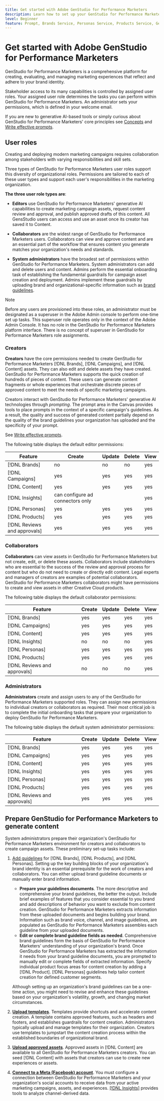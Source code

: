 ```yaml
---
title: Get started with Adobe GenStudio for Performance Marketers
description: Learn how to set up your GenStudio for Performance Marketers to generate new brand-aligned marketing content.
level: Beginner
feature: Prompt, Brands Service, Personas Service, Products Service, Generative AI, Guidelines
---
```


# Get started with Adobe GenStudio for Performance Marketers

GenStudio for Performance Marketers is a comprehensive platform for creating, evaluating, and managing marketing experiences that reflect and adhere to your brand identity.

Stakeholder access to its many capabilities is controlled by assigned user roles. Your assigned user role determines the tasks you can perform within GenStudio for Performance Marketers. An administrator sets your permissions, which is defined in your welcome email.

If you are new to generative AI-based tools or simply curious about GenStudio for Performance Marketers' core principles see [Concepts](concepts.md) and [Write effective prompts](effective-prompts.md).

## User roles

Creating and deploying modern marketing campaigns requires collaboration among stakeholders with varying responsibilities and skill sets.

Three types of GenStudio for Performance Marketers user roles support this diversity of organizational roles. Permissions are tailored to each of these user types and support each user's responsibilities in the marketing organization.

**The three user role types are**:

* **Editors** use GenStudio for Performance Marketers' generative AI capabilities to create marketing campaign assets, request content review and approval, and publish approved  drafts of this content. All GensStudio users can access and use an asset once its creator has saved it to Content.

* **Collaborators** are the widest range of GenStudio for Performance Marketers users. Collaborators can view and approve content and are an essential part of the workflow that ensures content you generate matches your organization's needs and standards.

* **System administrators** have the broadest set of permissions within GenStudio for Performance Marketers. System administrators can add and delete users and content. Admins perform the essential onboarding task of establishing the fundamental guardrails for campaign asset creation and deployment. Admins implement these guardrails by uploading brand and organizational-specific information such as [brand guidelines](/help/user-guide/guidelines/overview.md).

>[!NOTE]
>Before any users are provisioned into these roles, an administrator must be designated as a superuser in the Adobe Admin console to perform one-time set up tasks. This superuser role operates only in the context of the Adobe Admin Console. It has no role in the GenStudio for Performance Marketers platform interface. There is no concept of superuser in GenStudio for Performance Marketers role assignments.

### Creators

**Creators** have the core permissions needed to create GenStudio for Performance Marketers [!DNL Brands], [!DNL Campaigns], and [!DNL Content] assets. They can also edit and delete assets they have created. GenStudio for Performance Marketers supports the quick creation of hundreds of pieces of content. These users can generate content fragments or whole experiences that orchestrate discrete pieces of approved content to meet the needs of specific marketing campaigns.

Creators interact with GenStudio for Performance Marketers' generative AI technologies through _prompting_. The prompt area in the Canvas provides tools to place prompts in the context of a specific campaign's guidelines. As a result, the quality and success of generated content partially depend on the quality of the brand guidelines your organization has uploaded and the specificity of your prompt.

See [Write effective prompts](effective-prompts.md).

The following table displays the default editor permissions:

| Feature | Create  | Update | Delete | View |
|-----------|----------------|----------------|----------------|----------------|
|   [!DNL Brands]| no  | no | no |  yes |
|   [!DNL Campaigns] | yes    |   yes      |  yes       |    yes       |
|   [!DNL Content] |     yes  |   yes     |    yes   |   yes      |
|   [!DNL Insights] |  can configure ad connectors only  |    |     |   yes  |
|   [!DNL Personas] | yes    |   yes      |  yes       |    yes       |
|   [!DNL Products] | yes    |   yes      |  yes       |    yes       |
|   [!DNL Reviews and approvals]  |   yes     |  yes   |    yes     |    yes     |

### Collaborators 

**Collaborators** can view assets in GenStudio for Performance Marketers but not create, edit, or delete these assets. Collaborators include stakeholders who are essential to the success of the review and approval process for content but who do not need to create or directly edit content. Legal experts and managers of creators are examples of potential collaborators. GenStudio for Performance Marketers collaborators might have permissions to create and view assets in other Creative Cloud products.

The following table displays the default collaborator permissions:

| Feature | Create  | Update | Delete | View |
|-----------|----------------|----------------|----------------|----------------|
|   [!DNL Brands]| yes  | yes | yes |  yes |
|   [!DNL Campaigns] | yes    |   yes      |  yes       |    yes       |
|   [!DNL Content] |     yes  |   yes     |    yes   |   yes      |
|   [!DNL Insights] |    no |  no  |   no  |   yes  |
|   [!DNL Personas] | yes    |   yes      |  yes       |    yes       |
|   [!DNL Products] | yes    |   yes      |  yes       |    yes       |
|   [!DNL Reviews and approvals] |   no     |   no  |  no       |   yes      |

### Administrators

**Administrators** create and assign users to any of the GenStudio for Performance Marketers supported roles. They can assign new permissions to individual creators or collaborators as required. Their most critical job is to complete the initial onboarding tasks that prepare your organization to deploy GenStudio for Performance Marketers.

The following table displays the default system administrator permissions:

| Feature | Create  | Update | Delete | View |
|-----------|----------------|----------------|----------------|----------------|
|   [!DNL Brands]| yes  | yes | yes |  yes |
|   [!DNL Campaigns] | yes    |   yes      |  yes       |    yes       |
|   [!DNL Content] |     yes  |   yes     |    yes   |   yes      |
|   [!DNL Insights] |  yes   |  yes  |   yes |  yes   |
|   [!DNL Personas] | yes    |   yes      |  yes       |    yes       |
|   [!DNL Products]  | yes    |   yes      |  yes       |    yes       |
|   [!DNL Reviews and approvals] |  yes      | yes    |     yes    |   yes      |


## Prepare GenStudio for Performance Marketers to generate content

System administrators prepare their organization's GenStudio for Performance Marketers environment for creators and collaborators to create campaign assets. These preliminary set-up tasks include:

1. [Add guidelines](./guidelines/overview.md) for [!DNL Brands], [!DNL Products], and [!DNL Personas]. Setting up the key building blocks of your organization's brand identity is an essential prerequisite for the work of creators and collaborators. You can either upload brand guideline documents or manually enter brand information.
   * **Prepare your guidelines documents**. The more descriptive and comprehensive your brand guidelines, the better the output. Include brief examples of features that you consider essential to you brand and add descriptions of behavior you want to exclude from content creation. GenStudio for Performance Marketers extracts information from these uploaded documents and begins building your brand. Information such as brand voice, channel, and image guidelines, are populated as GenStudio for Performance Marketers assembles each guideline from your uploaded documents.
   * **Edit or complete brand guideline fields as needed**. Comprehensive brand guidelines form the basis of GenStudio for Performance Marketers' understanding of your organization's brand. Once GenStudio for Performance Marketers has extracted the information it needs from your brand guideline documents, you are prompted to manually edit or complete fields of extracted information. Specify individual product focus areas for content creation by adding a [!DNL Product]. [!DNL Personas] guidelines help tailor content creation for defined customer segments.

   Although setting up an organization's brand guidelines can be a one-time action, you might need to revise and enhance these guidelines based on your organization's volatility, growth, and changing market circumstances.

1. **[Upload templates](./content/use-templates.md)**. Templates provide shortcuts and accelerate content creation. A template contains approved features, such as headers and footers, and establishes guardrails for content creation. Administrators typically upload and manage templates for their organization. Creators use templates to jumpstart the content creation process within the established boundaries of organizational brand.

1. **[Upload approved assets](./content/manage-assets.md)**. Approved assets in [!DNL Content] are available to all GenStudio for Performance Marketers creators. You can seed [!DNL Content] with assets that creators can use to create new experiences or assets. 

1. **[Connect to a Meta (Facebook) account](./insights/connect-channel.md)**. You must configure a connection between GenStudio for Performance Marketers and your organization's social accounts to receive data from your active marketing campaigns, assets, and experiences. [[!DNL Insights]](./insights/overview.md) provides tools to analyze channel-derived data.
